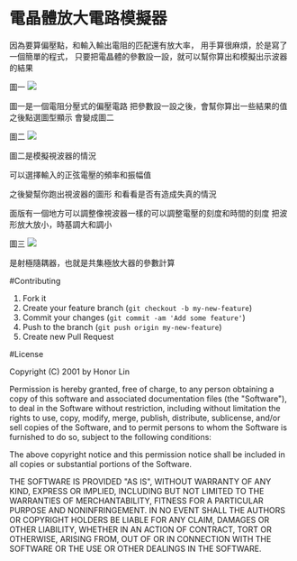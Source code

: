 # 電晶體放大電路模擬器
因為要算偏壓點，和輸入輸出電阻的匹配還有放大率，
用手算很麻煩，於是寫了一個簡單的程式，
只要把電晶體的參數設一設，就可以幫你算出和模擬出示波器的結果

圖一
<img src="http://ten01.net/wp-content/uploads/2013/04/1333478142-2910185259.jpg">

圖一是一個電阻分壓式的偏壓電路
把參數設一設之後，會幫你算出一些結果的值
之後點選圖型顯示
會變成圖二

圖二
<img src="http://ten01.net/wp-content/uploads/2013/04/1333478143-3936472668.jpg" />

圖二是模擬視波器的情況

可以選擇輸入的正弦電壓的頻率和振幅值

之後變幫你跑出視波器的圖形
和看看是否有造成失真的情況

面版有一個地方可以調整像視波器一樣的可以調整電壓的刻度和時間的刻度
把波形放大放小，時基調大和調小

圖三
<img src="http://ten01.net/wp-content/uploads/2013/04/1333478143-839572928.jpg" />

是射極隨耦器，也就是共集極放大器的參數計算

#Contributing

1. Fork it
2. Create your feature branch (`git checkout -b my-new-feature`)
3. Commit your changes (`git commit -am 'Add some feature'`)
4. Push to the branch (`git push origin my-new-feature`)
5. Create new Pull Request


#License

Copyright (C) 2001 by Honor Lin

Permission is hereby granted, free of charge, to any person obtaining a copy of this software and associated documentation files (the "Software"), to deal in the Software without restriction, including without limitation the rights to use, copy, modify, merge, publish, distribute, sublicense, and/or sell copies of the Software, and to permit persons to whom the Software is furnished to do so, subject to the following conditions:

The above copyright notice and this permission notice shall be included in all copies or substantial portions of the Software.

THE SOFTWARE IS PROVIDED "AS IS", WITHOUT WARRANTY OF ANY KIND, EXPRESS OR IMPLIED, INCLUDING BUT NOT LIMITED TO THE WARRANTIES OF MERCHANTABILITY, FITNESS FOR A PARTICULAR PURPOSE AND NONINFRINGEMENT. IN NO EVENT SHALL THE AUTHORS OR COPYRIGHT HOLDERS BE LIABLE FOR ANY CLAIM, DAMAGES OR OTHER LIABILITY, WHETHER IN AN ACTION OF CONTRACT, TORT OR OTHERWISE, ARISING FROM, OUT OF OR IN CONNECTION WITH THE SOFTWARE OR THE USE OR OTHER DEALINGS IN THE SOFTWARE.


